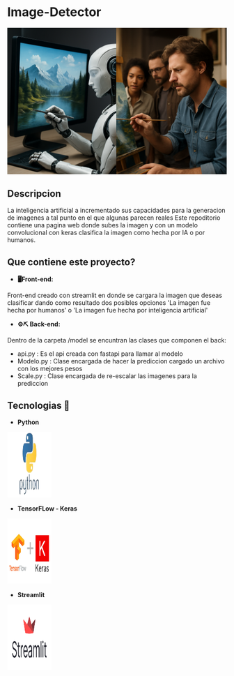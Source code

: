 # Image-Detector

![imagen](images/IAvsHumans.png)


## Descripcion
La inteligencia artificial a incrementado sus capacidades para la generacion de imagenes a tal punto en el que algunas parecen reales 
Este repoditorio contiene una pagina web donde subes la imagen y con un modelo convolucional con keras clasifica la imagen como hecha por IA o por humanos.

## Que contiene este proyecto?

- **🖥️Front-end:**

Front-end creado con streamlit en donde se cargara la imagen que deseas clasificar dando como resultado dos posibles opciones
'La imagen fue hecha por humanos' o 'La imagen fue hecha por inteligencia artificial'

- **⚙️⛏️ Back-end:**

Dentro de la carpeta /model se encuntran las clases que componen el back:
 - api.py : Es el api creada con fastapi para llamar al modelo
 - Modelo.py : Clase encargada de hacer la prediccion cargado un archivo con los mejores pesos
 - Scale.py : Clase encargada de re-escalar las imagenes para la prediccion

 ## Tecnologias 🔬

 - **Python**
 <p align="left">
  <img src="images/pythonLogo.png" alt="Temperatura" width="20%" height="150px" />
</p>

- **TensorFLow - Keras**
 <p align="left">
  <img src="images/tensor.png" alt="Temperatura" width="20%" height="150px" />
</p>

- **Streamlit**
 <p align="left">
  <img src="images/streamlitLogo.png" alt="Temperatura" width="20%" height="150px" />
</p>
